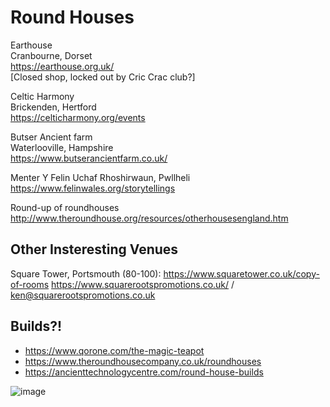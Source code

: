 # Round Houses

Earthouse  
Cranbourne, Dorset  
https://earthouse.org.uk/  
[Closed shop, locked out by Cric Crac club?]

Celtic Harmony  
Brickenden, Hertford  
https://celticharmony.org/events

Butser Ancient farm  
Waterlooville, Hampshire  
https://www.butserancientfarm.co.uk/

Menter Y Felin Uchaf
Rhoshirwaun, Pwllheli
https://www.felinwales.org/storytellings

Round-up of roundhouses  
http://www.theroundhouse.org/resources/otherhousesengland.htm


## Other Insteresting Venues

Square Tower, Portsmouth (80-100): https://www.squaretower.co.uk/copy-of-rooms
https://www.squarerootspromotions.co.uk/ / ken@squarerootspromotions.co.uk

## Builds?!

- https://www.qorone.com/the-magic-teapot
- https://www.theroundhousecompany.co.uk/roundhouses
- https://ancienttechnologycentre.com/round-house-builds

![image](https://github.com/user-attachments/assets/3896024e-0391-42d0-87be-ab1b95a125a5)

